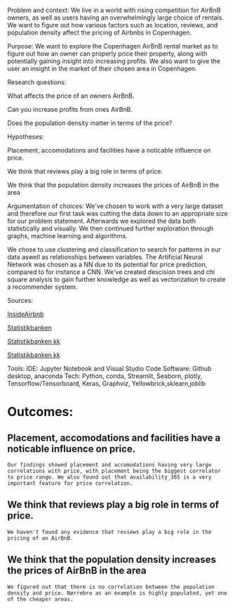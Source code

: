 Problem and context:
We live in a world with rising competition for AirBnB owners, as well as users having an overwhelmingly large choice of rentals. We want to figure out how various factors such as location, reviews, and population density affect the pricing of Airbnbs in Copenhagen.

Purpose:
We want to explore the Copenhagen AirBnB rental market as to figure out how an owner can properly price their property, along with potentially gaining insight into increasing profits. We also want to give the user an insight in the market of their chosen area in Copenhagen.

Research questions:

What affects the price of an owners AirBnB.

Can you increase profits from ones AirBnB.

Does the population density matter in terms of the price?


Hypotheses: 

Placement, accomodations and facilities have a noticable influence on price.


We think that reviews play a big role in terms of price.

We think that the population density increases the prices of AirBnB in the area


Argumentation of choices:
We've chosen to work with a very large dataset and therefore our first task was cutting the data down to an appropriate size for our problem statement. Afterwards we explored the data both statistically and visually. We then continued further exploration through graphs, machine learning and algorithms.

We chose to use clustering and classification to search for patterns in our data aswell as relationships between variables. 
The Artificial Neural Network was chosen as a NN due to its potential for price prediction, compared to for instance a CNN.
We've created descision trees and chi square analysis to gain further knowledge as well as vectorization to create a recommender system.


Sources:

[InsideAirbnb](http://insideairbnb.com/get-the-data/)

[Statistikbanken](https://www.statistikbanken.dk/ARE207)


[Statistikbanken kk](https://kk.statistikbank.dk/statbank5a/SelectVarVal/Define.asp?MainTable=KKBEF1&PLanguage=0&PXSId=0&wsid=cflist)


[Statistikbanken kk](https://kk.statistikbank.dk/statbank5a/SelectVarVal/Define.asp?MainTable=KKAREAL&PLanguage=0&PXSId=0&wsid=cflist)

 
Tools:
IDE: Jupyter Notebook and Visual Studio Code
Software: Github desktop, anaconda
Tech: Python, conda, Streamlit, Seaborn, plotly, Tensorflow/Tensorboard, Keras, Graphviz, Yellowbrick,sklearn,joblib


# Outcomes:

## Placement, accomodations and facilities have a noticable influence on price.

    Our findings showed placement and accomodations having very large correlations with price, with placement being the biggest correlator to price range. We also found out that availability_365 is a very important feature for price correlation.

## We think that reviews play a big role in terms of price.

    We haven't found any evidence that reviews play a big role in the pricing of an AirBnB.

## We think that the population density increases the prices of AirBnB in the area

    We figured out that there is no correlation between the population density and price. Nørrebro as an example is highly populated, yet one of the cheaper areas.


